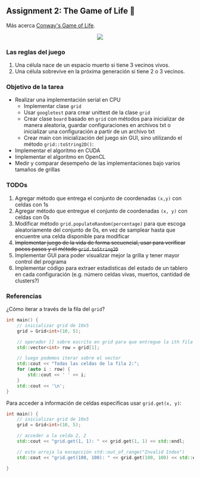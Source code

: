 ## Assignment 2: The Game of Life 👾

Más acerca <a href="https://conwaylife.com/book/" target="_blank">Conway's Game of Life</a>.

<center>
<img src="https://global.discourse-cdn.com/mcneel/uploads/default/original/3X/9/9/9903c2258a7822736a2fcb9628e40bb63f8d0b28.gif">
</center>

### Las reglas del juego

1. Una célula nace de un espacio muerto si tiene 3 vecinos vivos.
2. Una célula sobrevive en la próxima generación si tiene 2 o 3 vecinos.

### Objetivo de la tarea

* Realizar una implementación serial en CPU
  * Implementar clase `grid`
  * Usar `googletest` para crear unittest de la clase `grid`
  * Crear clase `board` basado en `grid` con métodos para inicializar de manera aleatoria, guardar configuraciones en archivos txt o inicializar una configuración a partir de un archivo txt
  * Crear main con inicialización del juego sin GUI, sino utilizando el método `grid::toString2D()`:
* Implementar el algoritmo en CUDA
* Implementar el algoritmo en OpenCL
* Medir y comparar desempeño de las implementaciones bajo varios tamaños de grillas

### TODOs

1. Agregar método que entrega el conjunto de coordenadas `(x,y)` con celdas con 1s
2. Agregar método que entregue el conjunto de coordenadas `(x, y)` con celdas con 0s
3. Modificar método `grid.populateRandom(percentage)` para que escoga aleatoriamente del conjunto de 0s, en vez de samplear hasta que encuentre una celda disponible para modificar
4. ~~Implementar juego de la vida de forma secuencial, usar para verificar pocos pasos y el método `grid.toString2D`~~
5. Implementar GUI para poder visualizar mejor la grilla y tener mayor control del programa
6. Implementar código para extraer estadísticas del estado de un tablero en cada configuración (e.g. número celdas vivas, muertos, cantidad de clusters?)


### Referencias

¿Cómo iterar a través de la fila del `grid`?

```cpp
int main() {
    // inicializar grid de 10x5
    grid = Grid<int>(10, 5);

    // operador [] sobre escrito en grid para que entregue la ith fila
    std::vector<int> row = grid[1];

    // luego podemos iterar sobre el vector
    std::cout << "Todas las celdas de la fila 2:";
    for (auto i : row) {
        std::cout << ' ' << i;
    }
    std::cout << '\n';
}
```

Para acceder a información de celdas especificas usar `grid.get(x, y)`:

```cpp
int main() {
    // inicializar grid de 10x5
    grid = Grid<int>(10, 5);

    // acceder a la celda 2, 2
    std::cout << "grid.get(1, 1): " << grid.get(1, 1) << std::endl;

    // esto arroja la excepcción std::out_of_range("Invalid Index")
    std::cout << "grid.get(100, 100): " << grid.get(100, 100) << std::endl;

}
```

